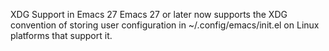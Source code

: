 

XDG Support in Emacs 27
Emacs 27 or later now supports the XDG
convention of storing user configuration in ~/.config/emacs/init.el on Linux platforms
that support it.

